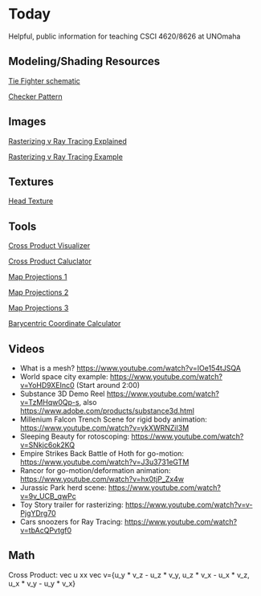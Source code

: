 # Today
Helpful, public information for teaching CSCI 4620/8626 at UNOmaha

## Modeling/Shading Resources
[Tie Fighter schematic](https://images.fineartamerica.com/images/artworkimages/mediumlarge/1/diagram-illustration-for-the-tie-fighter-from-star-wars-jose-elias-sofia-pereira.jpg)

[Checker Pattern](https://us.v-cdn.net/5021068/uploads/editor/ha/7frj09nru4zu.png)

## Images
[Rasterizing v Ray Tracing Explained](https://cdn.appuals.com/wp-content/uploads/2020/11/NV_Turing_Editors_Day_132-1536x864.png.webp)

[Rasterizing v Ray Tracing Example](https://cdn.appuals.com/wp-content/uploads/2020/11/rtx-cornell-box-side-by-side-1536x432.jpg.webp)

## Textures
[Head Texture](https://www.3dscanstore.com/hd-head-scans/hd-head-models)


## Tools
[Cross Product Visualizer](https://www.geogebra.org/m/psMTGDgc)

[Cross Product Caluclator](https://www.wolframalpha.com/input/?i=cross+product+calculator)

[Map Projections 1](https://observablehq.com/@d3/projection-comparison)

[Map Projections 2](https://observablehq.com/@d3/projection-transitions)

[Map Projections 3](https://www.jasondavies.com/maps/transition/)

[Barycentric Coordinate Calculator](https://www.geogebra.org/m/ZuvmPjmy)

## Videos
- What is a mesh? https://www.youtube.com/watch?v=IOe154tJSQA
- World space city example: https://www.youtube.com/watch?v=YoHD9XEInc0 (Start around 2:00)
- Substance 3D Demo Reel https://www.youtube.com/watch?v=TzMHqw0Qp-s, also https://www.adobe.com/products/substance3d.html
- Millenium Falcon Trench Scene for rigid body animation: https://www.youtube.com/watch?v=ykXWRNZiI3M
- Sleeping Beauty for rotoscoping: https://www.youtube.com/watch?v=SNkjc6ok2KQ
- Empire Strikes Back Battle of Hoth for go-motion: https://www.youtube.com/watch?v=J3u3731eGTM
- Rancor for go-motion/deformation animation: https://www.youtube.com/watch?v=hx0tjP_Zx4w
- Jurassic Park herd scene: https://www.youtube.com/watch?v=9v_UCB_qwPc
- Toy Story trailer for rasterizing: https://www.youtube.com/watch?v=v-PjgYDrg70
- Cars snoozers for Ray Tracing: https://www.youtube.com/watch?v=tbAcQPvtgf0

## Math
Cross Product: vec u xx vec v={u_y * v_z - u_z * v_y, u_z * v_x - u_x * v_z, u_x * v_y - u_y * v_x}
